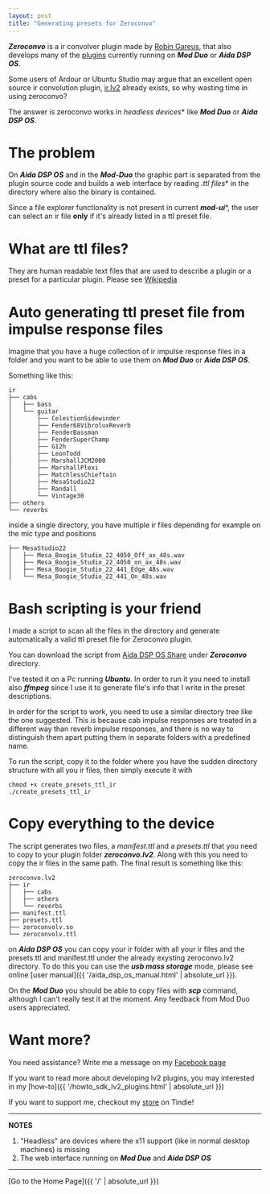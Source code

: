 ```yaml
---
layout: post
title: "Generating presets for Zeroconvo"
---
```


_**Zeroconvo**_ is a ir convolver plugin made by [Robin Gareus](https://gareus.org/), that also develops
many of the [plugins](http://x42-plugins.com/x42/) currently running on _**Mod Duo**_ or _**Aida DSP OS**_.

Some users of Ardour or Ubuntu Studio may argue that an excellent open source ir convolution
plugin, [ir.lv2](https://github.com/Anchakor/ir.lv2) already exists, so why wasting time in using zeroconvo?

The answer is zeroconvo works in _headless devices_* like _**Mod Duo**_ or _**Aida DSP OS**_.

# The problem

On _**Aida DSP OS**_ and in the _**Mod-Duo**_ the graphic part is separated from the plugin source code
and builds a web interface by reading _.ttl files_* in the directory where also the binary is contained.

Since a file explorer functionality is not present in current _**mod-ui**_*, the user can select an ir file **only** if it's already
listed in a ttl preset file.

# What are ttl files?

They are human readable text files that are used to describe a plugin or a preset for a particular plugin. Please see [Wikipedia](https://en.wikipedia.org/wiki/Turtle_(syntax))

# Auto generating ttl preset file from impulse response files

Imagine that you have a huge collection of ir impulse response files in a folder and you
want to be able to use them on _**Mod Duo**_ or _**Aida DSP OS**_.

Something like this:

```
ir
├── cabs
│   ├── bass
│   └── guitar
│       ├── CelestionSidewinder
│       ├── Fender68VibroluxReverb
│       ├── FenderBassman
│       ├── FenderSuperChamp
│       ├── G12h
│       ├── LeonTodd
│       ├── MarshallJCM2000
│       ├── MarshallPlexi
│       ├── MatchlessChieftain
│       ├── MesaStudio22
│       ├── Randall
│       └── Vintage30
├── others
└── reverbs
```

inside a single directory, you have multiple ir files depending for example
on the mic type and positions

```
├── MesaStudio22
│   ├── Mesa_Boogie_Studio_22_4050_Off_ax_48s.wav
│   ├── Mesa_Boogie_Studio_22_4050_on_ax_48s.wav
│   ├── Mesa_Boogie_Studio_22_441_Edge_48s.wav
│   └── Mesa_Boogie_Studio_22_441_On_48s.wav
```

# Bash scripting is your friend

I made a script to scan all the files in the directory and generate automatically a valid ttl preset file for Zeroconvo plugin.

You can download the script from [Aida DSP OS Share](https://drive.google.com/drive/folders/1hVDwNKM-71I9deZ_zFdNpo2buZoSFEat?usp=sharing) under _**Zeroconvo**_ directory.

I've tested it on a Pc running _**Ubuntu**_. In order to run it you need to install also _**ffmpeg**_ since I use
it to generate file's info that I write in the preset descriptions.

In order for the script to work, you need to use a similar directory tree like the one suggested. This is because
cab impulse responses are treated in a different way than reverb impulse responses, and there is no way to distinguish them
apart putting them in separate folders with a predefined name.

To run the script, copy it to the folder where you have the sudden directory structure with all you ir files, then
simply execute it with

```
chmod +x create_presets_ttl_ir
./create_presets_ttl_ir
```

# Copy everything to the device

The script generates two files, a _manifest.ttl_ and a _presets.ttl_
that you need to copy to your plugin folder _**zeroconvo.lv2**_. Along with this
you need to copy the ir files in the same path. The final result is something like this:

```
zeroconvo.lv2
├── ir
│   ├── cabs
│   ├── others
│   └── reverbs
├── manifest.ttl
├── presets.ttl
├── zeroconvolv.so
└── zeroconvolv.ttl
```

on _**Aida DSP OS**_ you can copy your ir folder with all your ir files and the presets.ttl and manifest.ttl
under the already exysting zeroconvo.lv2 directory. To do this you can use the _**usb mass storage**_ mode,
please see online [user manual]({{ '/aida_dsp_os_manual.html' | absolute_url }}).

On the _**Mod Duo**_ you should be able to copy files with _**scp**_ command, although I can't really test it
at the moment. Any feedback from Mod Duo users appreciated.

# Want more?

You need assistance? Write me a message on my [Facebook page](https://www.facebook.com/official.AidaDSP)

If you want to read more about developing lv2 plugins, you may interested in my [how-to]({{ '/howto_sdk_lv2_plugins.html' | absolute_url }})

If you want to support me, checkout my [store](https://www.tindie.com/products/Maxdsp/aida-dsp-os) on Tindie!

---
**NOTES**

1. "Headless" are devices where the x11 support (like in normal desktop machines) is missing
2. The web interface running on _**Mod Duo**_ and _**Aida DSP OS**_

---

[Go to the Home Page]({{ '/' | absolute_url }})
